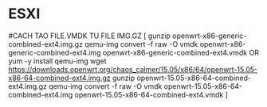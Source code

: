 # ESXI
#CACH TAO FILE.VMDK TU FILE IMG.GZ
[
gunzip openwrt-x86-generic-combined-ext4.img.gz
qemu-img convert -f raw -O vmdk openwrt-x86-generic-combined-ext4.img openwrt-x86-generic-combined-ext4.vmdk
OR
yum -y install qemu-img
wget https://downloads.openwrt.org/chaos_calmer/15.05/x86/64/openwrt-15.05-x86-64-combined-ext4.img.gz
gunzip openwrt-15.05-x86-64-combined-ext4.img.gz
qemu-img convert -f raw -O vmdk openwrt-15.05-x86-64-combined-ext4.img openwrt-15.05-x86-64-combined-ext4.vmdk
]


